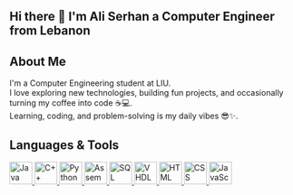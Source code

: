 ## Hi there 👋 I'm Ali Serhan a Computer Engineer from Lebanon
## About Me
I'm a Computer Engineering student at LIU.  
I love exploring new technologies, building fun projects, and occasionally turning my coffee into code ☕💻.  
Learning, coding, and problem-solving is my daily vibes 😎✨.

## Languages & Tools
<p>
  <a href="https://www.java.com/">
    <img src="https://cdn.jsdelivr.net/gh/devicons/devicon/icons/java/java-original.svg" alt="Java" width="40" height="40"/>
  </a>
  <a href="https://isocpp.org/">
    <img src="https://cdn.jsdelivr.net/gh/devicons/devicon/icons/cplusplus/cplusplus-original.svg" alt="C++" width="40" height="40"/>
  </a>
  <a href="https://www.python.org/">
    <img src="https://cdn.jsdelivr.net/gh/devicons/devicon/icons/python/python-original.svg" alt="Python" width="40" height="40"/>
  </a>
  <a href="https://www.nasm.us/">
  <img src="https://cdn.jsdelivr.net/gh/devicons/devicon/icons/assembly/assembly-original.svg" alt="Assembly" width="40" height="40"/>
</a>
  <a href="https://www.mysql.com/">
    <img src="https://cdn.jsdelivr.net/gh/devicons/devicon/icons/mysql/mysql-original.svg" alt="SQL" width="40" height="40"/>
  </a>
  <a href="https://en.wikipedia.org/wiki/VHDL">
    <img src="https://cdn.jsdelivr.net/gh/devicons/devicon/icons/vhdl/vhdl-original.svg" alt="VHDL" width="40" height="40"/>
  </a>
  <a href="https://developer.mozilla.org/en-US/docs/Web/HTML">
    <img src="https://cdn.jsdelivr.net/gh/devicons/devicon/icons/html5/html5-original.svg" alt="HTML" width="40" height="40"/>
  </a>
  <a href="https://developer.mozilla.org/en-US/docs/Web/CSS">
    <img src="https://cdn.jsdelivr.net/gh/devicons/devicon/icons/css3/css3-original.svg" alt="CSS" width="40" height="40"/>
  </a>
  <a href="https://developer.mozilla.org/en-US/docs/Web/JavaScript">
    <img src="https://cdn.jsdelivr.net/gh/devicons/devicon/icons/javascript/javascript-original.svg" alt="JavaScript" width="40" height="40"/>
  </a>
</p>

